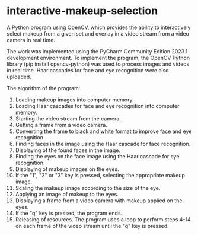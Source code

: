 # interactive-makeup-selection
A Python program using OpenCV, which provides the ability to interactively select makeup from a given set and overlay in a video stream from a video camera in real time.

The work was implemented using the PyCharm Community Edition 2023.1 development environment. To implement the program, the OpenCV Python library (pip install opencv-python) was used to process images and videos in real time. Haar cascades for face and eye recognition were also uploaded.

The algorithm of the program:
1. Loading makeup images into computer memory.
2. Loading Haar cascades for face and eye recognition into computer memory.
3. Starting the video stream from the camera.
4. Getting a frame from a video camera.
5. Converting the frame to black and white format to improve face and eye recognition.
6. Finding faces in the image using the Haar cascade for face recognition.
7. Displaying of the found faces in the image.
8. Finding the eyes on the face image using the Haar cascade for eye recognition.
9. Displaying of makeup images on the eyes.
10. If the "1", "2" or "3" key is pressed, selecting the appropriate makeup image.
11. Scaling the makeup image according to the size of the eye.
12. Applying an image of makeup to the eyes.
13. Displaying a frame from a video camera with makeup applied on the eyes.
14. If the "q" key is pressed, the program ends.
15. Releasing of resources.
The program uses a loop to perform steps 4-14 on each frame of the video stream until the "q" key is pressed.
